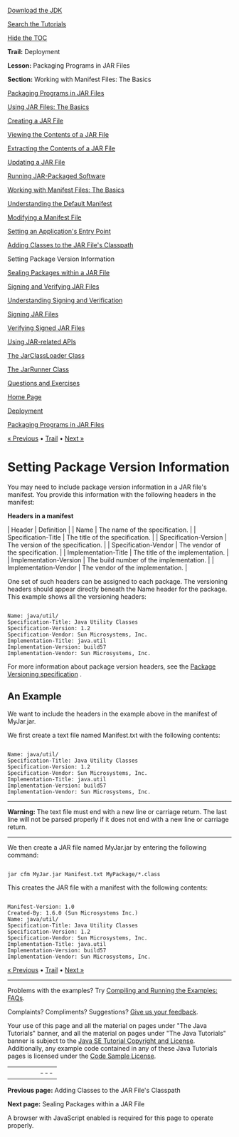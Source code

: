 [Download
the JDK](http://java.sun.com/javase/6/download.jsp)
  
[Search the
Tutorials](../../search.html)
  
[Hide the TOC](javascript:toggleLeft())

**Trail:** Deployment
  
**Lesson:** Packaging Programs in JAR Files
  
**Section:** Working with Manifest Files: The Basics

[Packaging Programs in JAR Files](index.html)

[Using JAR Files: The Basics](basicsindex.html)

[Creating a JAR File](build.html)

[Viewing the Contents of a JAR File](view.html)

[Extracting the Contents of a JAR File](unpack.html)

[Updating a JAR File](update.html)

[Running JAR-Packaged Software](run.html)

[Working with Manifest Files: The Basics](manifestindex.html)

[Understanding the Default Manifest](defman.html)

[Modifying a Manifest File](modman.html)

[Setting an Application's Entry Point](appman.html)

[Adding Classes to the JAR File's Classpath](downman.html)

Setting Package Version Information

[Sealing Packages within a JAR File](sealman.html)

[Signing and Verifying JAR Files](signindex.html)

[Understanding Signing and Verification](intro.html)

[Signing JAR Files](signing.html)

[Verifying Signed JAR Files](verify.html)

[Using JAR-related APIs](apiindex.html)

[The JarClassLoader Class](jarclassloader.html)

[The JarRunner Class](jarrunner.html)

[Questions and Exercises](QandE/questions.html)

[Home Page](../../index.html)
>
[Deployment](../index.html)
>
[Packaging Programs in JAR Files](index.html)

[« Previous](downman.html) • [Trail](../TOC.html) • [Next »](sealman.html)

# Setting Package Version Information

You may need to include package version information in a JAR file's manifest.
You provide this information with the following headers in the manifest:

**Headers in a manifest**

| Header | Definition |
| Name | The name of the specification. |
| Specification-Title | The title of the specification. |
| Specification-Version | The version of the specification. |
| Specification-Vendor | The vendor of the specification. |
| Implementation-Title | The title of the implementation. |
| Implementation-Version | The build number of the implementation. |
| Implementation-Vendor | The vendor of the implementation. |

One set of such headers can be assigned to each package. The versioning headers should appear directly beneath the Name header for the package. This example shows all the versioning headers:

```

Name: java/util/
Specification-Title: Java Utility Classes
Specification-Version: 1.2
Specification-Vendor: Sun Microsystems, Inc.
Implementation-Title: java.util
Implementation-Version: build57
Implementation-Vendor: Sun Microsystems, Inc.

```

For more information about package version headers, see the
[Package Versioning specification](http://java.sun.com/javase/6/docs/technotes/guides/versioning/spec/versioning2.html#wp89936) .

## An Example

We want to include the headers in the example above in the manifest of MyJar.jar.

We first create a text file named Manifest.txt with the following contents:

```

Name: java/util/
Specification-Title: Java Utility Classes
Specification-Version: 1.2
Specification-Vendor: Sun Microsystems, Inc.
Implementation-Title: java.util 
Implementation-Version: build57
Implementation-Vendor: Sun Microsystems, Inc.

```

---

**Warning:** The text file must end with a new line or carriage return.
The last line will not be parsed properly if it does not
end with a new line or carriage return.

---

We then create a JAR file named MyJar.jar by entering the following command:

```

jar cfm MyJar.jar Manifest.txt MyPackage/*.class

```

This creates the JAR file with a manifest with the following contents:

```

Manifest-Version: 1.0
Created-By: 1.6.0 (Sun Microsystems Inc.)
Name: java/util/
Specification-Title: Java Utility Classes
Specification-Version: 1.2
Specification-Vendor: Sun Microsystems, Inc.
Implementation-Title: java.util 
Implementation-Version: build57
Implementation-Vendor: Sun Microsystems, Inc.

```

[« Previous](downman.html)
•
[Trail](../TOC.html)
•
[Next »](sealman.html)

---

Problems with the examples? Try [Compiling and Running
the Examples: FAQs](../../information/run-examples.html).
  
Complaints? Compliments? Suggestions? [Give
us your feedback](http://download.oracle.com/javase/feedback.html).

Your use of this page and all the material on pages under "The Java Tutorials" banner,
and all the material on pages under "The Java Tutorials" banner is subject to the [Java SE Tutorial Copyright
and License](../../information/license.html).
Additionally, any example code contained in any of these Java
Tutorials pages is licensed under the
[Code
Sample License](http://developers.sun.com/license/berkeley_license.html).

|  |  |  |  |  |
| --- | --- | --- | --- | --- |
| |  |  | | --- | --- | | duke image | Oracle logo | | [About Oracle](http://www.oracle.com/us/corporate/index.html) | [Oracle Technology Network](http://www.oracle.com/technology/index.html) | [Terms of Service](https://www.samplecode.oracle.com/servlets/CompulsoryClickThrough?type=TermsOfService) | Copyright © 1995, 2011 Oracle and/or its affiliates. All rights reserved. |

**Previous page:** Adding Classes to the JAR File's Classpath
  
**Next page:** Sealing Packages within a JAR File




A browser with JavaScript enabled is required for this page to operate properly.